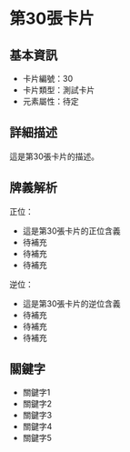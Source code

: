# 第30張卡片

## 基本資訊
- 卡片編號：30
- 卡片類型：測試卡片
- 元素屬性：待定

## 詳細描述
這是第30張卡片的描述。

## 牌義解析
正位：
- 這是第30張卡片的正位含義
- 待補充
- 待補充
- 待補充

逆位：
- 這是第30張卡片的逆位含義
- 待補充
- 待補充
- 待補充

## 關鍵字
- 關鍵字1
- 關鍵字2
- 關鍵字3
- 關鍵字4
- 關鍵字5

